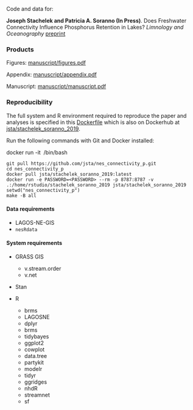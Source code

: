 Code and data for:

**Joseph Stachelek and Patricia A. Soranno (In Press)**. Does Freshwater Connectivity Influence Phosphorus Retention in Lakes? *Limnology and Oceanography*
[preprint](manuscript/manuscript.pdf)

### Products

Figures: [manuscript/figures.pdf](manuscript/figures.pdf)

Appendix: [manuscript/appendix.pdf](manuscript/appendix.pdf)

Manuscript: [manuscript/manuscript.pdf](manuscript/manuscript.pdf)

### Reproducibility

The full system and R environment required to reproduce the paper and analyses is specified in this [Dockerfile](Dockerfile) which is also on Dockerhub at [jsta/stachelek_soranno_2019](https://cloud.docker.com/repository/docker/jsta/stachelek_soranno_2019).

Run the following commands with Git and Docker installed:

docker run -it <image> /bin/bash

```
git pull https://github.com/jsta/nes_connectivity_p.git
cd nes_connectivity_p
docker pull jsta/stachelek_soranno_2019:latest
docker run -e PASSWORD=<PASSWORD> --rm -p 8787:8787 -v .:/home/rstudio/stachelek_soranno_2019 jsta/stachelek_soranno_2019
setwd("nes_connectivity_p")
make -B all
```

#### Data requirements

  * LAGOS-NE-GIS
  * `nesRdata`

#### System requirements

* GRASS GIS
  * v.stream.order
  * v.net

* Stan

* R
  * brms
  * LAGOSNE
  * dplyr
  * brms
  * tidybayes
  * ggplot2
  * cowplot
  * data.tree
  * partykit
  * modelr
  * tidyr
  * ggridges
  * nhdR
  * streamnet
  * sf